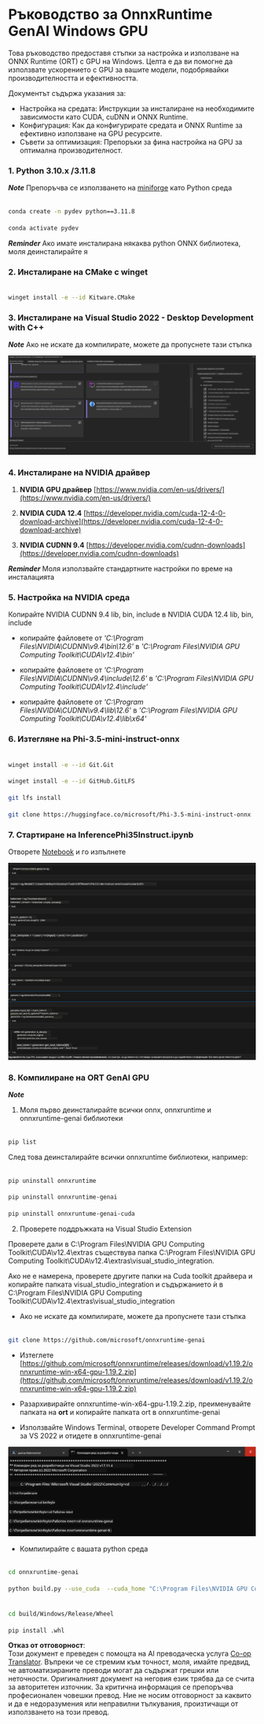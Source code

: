 <!--
CO_OP_TRANSLATOR_METADATA:
{
  "original_hash": "b066fc29c1b2129df84e027cb75119ce",
  "translation_date": "2025-07-17T02:47:25+00:00",
  "source_file": "md/02.Application/01.TextAndChat/Phi3/ORTWindowGPUGuideline.md",
  "language_code": "bg"
}
-->
# **Ръководство за OnnxRuntime GenAI Windows GPU**

Това ръководство предоставя стъпки за настройка и използване на ONNX Runtime (ORT) с GPU на Windows. Целта е да ви помогне да използвате ускорението с GPU за вашите модели, подобрявайки производителността и ефективността.

Документът съдържа указания за:

- Настройка на средата: Инструкции за инсталиране на необходимите зависимости като CUDA, cuDNN и ONNX Runtime.
- Конфигурация: Как да конфигурирате средата и ONNX Runtime за ефективно използване на GPU ресурсите.
- Съвети за оптимизация: Препоръки за фина настройка на GPU за оптимална производителност.

### **1. Python 3.10.x /3.11.8**

   ***Note*** Препоръчва се използването на [miniforge](https://github.com/conda-forge/miniforge/releases/latest/download/Miniforge3-Windows-x86_64.exe) като Python среда

   ```bash

   conda create -n pydev python==3.11.8

   conda activate pydev

   ```

   ***Reminder*** Ако имате инсталирана някаква python ONNX библиотека, моля деинсталирайте я

### **2. Инсталиране на CMake с winget**

   ```bash

   winget install -e --id Kitware.CMake

   ```

### **3. Инсталиране на Visual Studio 2022 - Desktop Development with C++**

   ***Note*** Ако не искате да компилирате, можете да пропуснете тази стъпка

![CPP](../../../../../../translated_images/01.42f52a2b2aedff029e1c9beb13d2b09fcdab284ffd5fa8f3d7ac3cef5f347ad2.bg.png)

### **4. Инсталиране на NVIDIA драйвер**

1. **NVIDIA GPU драйвер**  [https://www.nvidia.com/en-us/drivers/](https://www.nvidia.com/en-us/drivers/)

2. **NVIDIA CUDA 12.4** [https://developer.nvidia.com/cuda-12-4-0-download-archive](https://developer.nvidia.com/cuda-12-4-0-download-archive)

3. **NVIDIA CUDNN 9.4**  [https://developer.nvidia.com/cudnn-downloads](https://developer.nvidia.com/cudnn-downloads)

***Reminder*** Моля използвайте стандартните настройки по време на инсталацията

### **5. Настройка на NVIDIA среда**

Копирайте NVIDIA CUDNN 9.4 lib, bin, include в NVIDIA CUDA 12.4 lib, bin, include

- копирайте файловете от *'C:\Program Files\NVIDIA\CUDNN\v9.4\bin\12.6'* в  *'C:\Program Files\NVIDIA GPU Computing Toolkit\CUDA\v12.4\bin'*

- копирайте файловете от *'C:\Program Files\NVIDIA\CUDNN\v9.4\include\12.6'* в  *'C:\Program Files\NVIDIA GPU Computing Toolkit\CUDA\v12.4\include'*

- копирайте файловете от *'C:\Program Files\NVIDIA\CUDNN\v9.4\lib\12.6'* в  *'C:\Program Files\NVIDIA GPU Computing Toolkit\CUDA\v12.4\lib\x64'*

### **6. Изтегляне на Phi-3.5-mini-instruct-onnx**

   ```bash

   winget install -e --id Git.Git

   winget install -e --id GitHub.GitLFS

   git lfs install

   git clone https://huggingface.co/microsoft/Phi-3.5-mini-instruct-onnx

   ```

### **7. Стартиране на InferencePhi35Instruct.ipynb**

   Отворете [Notebook](../../../../../../code/09.UpdateSamples/Aug/ortgpu-phi35-instruct.ipynb) и го изпълнете

![RESULT](../../../../../../translated_images/02.b9b06996cf7255d5e5ee19a703c4352f4a96dd7a1068b2af227eda1f3104bfa0.bg.png)

### **8. Компилиране на ORT GenAI GPU**

   ***Note*** 
   
   1. Моля първо деинсталирайте всички onnx, onnxruntime и onnxruntime-genai библиотеки

   ```bash

   pip list 
   
   ```

   След това деинсталирайте всички onnxruntime библиотеки, например:

   ```bash

   pip uninstall onnxruntime

   pip uninstall onnxruntime-genai

   pip uninstall onnxruntume-genai-cuda
   
   ```

   2. Проверете поддръжката на Visual Studio Extension

   Проверете дали в C:\Program Files\NVIDIA GPU Computing Toolkit\CUDA\v12.4\extras съществува папка C:\Program Files\NVIDIA GPU Computing Toolkit\CUDA\v12.4\extras\visual_studio_integration. 
   
   Ако не е намерена, проверете другите папки на Cuda toolkit драйвера и копирайте папката visual_studio_integration и съдържанието ѝ в C:\Program Files\NVIDIA GPU Computing Toolkit\CUDA\v12.4\extras\visual_studio_integration

   - Ако не искате да компилирате, можете да пропуснете тази стъпка

   ```bash

   git clone https://github.com/microsoft/onnxruntime-genai

   ```

   - Изтеглете [https://github.com/microsoft/onnxruntime/releases/download/v1.19.2/onnxruntime-win-x64-gpu-1.19.2.zip](https://github.com/microsoft/onnxruntime/releases/download/v1.19.2/onnxruntime-win-x64-gpu-1.19.2.zip)

   - Разархивирайте onnxruntime-win-x64-gpu-1.19.2.zip, преименувайте папката на **ort** и копирайте папката ort в onnxruntime-genai

   - Използвайте Windows Terminal, отворете Developer Command Prompt за VS 2022 и отидете в onnxruntime-genai

![RESULT](../../../../../../translated_images/03.b83ce473d5ff9b9b94670a1b26fdb66a05320d534cbee2762f64e52fd12ef9c9.bg.png)

   - Компилирайте с вашата python среда

   ```bash

   cd onnxruntime-genai

   python build.py --use_cuda  --cuda_home "C:\Program Files\NVIDIA GPU Computing Toolkit\CUDA\v12.4" --config Release
 

   cd build/Windows/Release/Wheel

   pip install .whl

   ```

**Отказ от отговорност**:  
Този документ е преведен с помощта на AI преводаческа услуга [Co-op Translator](https://github.com/Azure/co-op-translator). Въпреки че се стремим към точност, моля, имайте предвид, че автоматизираните преводи могат да съдържат грешки или неточности. Оригиналният документ на неговия език трябва да се счита за авторитетен източник. За критична информация се препоръчва професионален човешки превод. Ние не носим отговорност за каквито и да е недоразумения или неправилни тълкувания, произтичащи от използването на този превод.